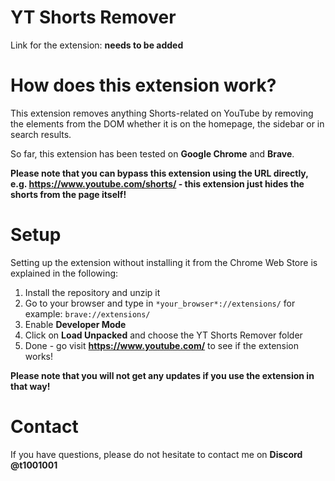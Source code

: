 # YT Shorts Remover

Link for the extension: **needs to be added**

# How does this extension work?

This extension removes anything Shorts-related on YouTube by removing the elements from the DOM whether it is on the homepage, the sidebar or in search results.

So far, this extension has been tested on **Google Chrome** and **Brave**.

**Please note that you can bypass this extension using the URL directly, e.g. https://www.youtube.com/shorts/ - this extension just hides the shorts from the page itself!**

# Setup
Setting up the extension without installing it from the Chrome Web Store is explained in the following:

1. Install the repository and unzip it
2. Go to your browser and type in
``
*your_browser*://extensions/
``
for example: 
``
brave://extensions/
``
3. Enable **Developer Mode**
4. Click on **Load Unpacked** and choose the YT Shorts Remover folder
5. Done - go visit **https://www.youtube.com/** to see if the extension works!

**Please note that you will not get any updates if you use the extension in that way!**

# Contact
If you have questions, please do not hesitate to contact me on **Discord @t1001001**
